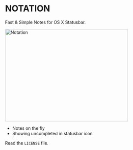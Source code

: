 # NOTATION
Fast & Simple Notes for OS X Statusbar.

<img src="http://f.cl.ly/items/2N0m2i3L2T0Z0A2E0O0V/git_notation.png" width="400" height="300" alt="Notation" />

- Notes on the fly
- Showing uncompleted in statusbar icon

Read the `LICENSE` file.